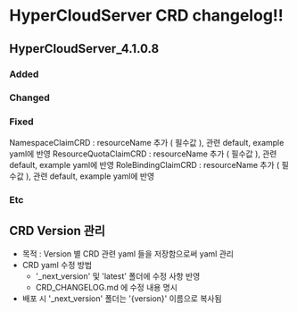 # HyperCloudServer CRD changelog!!

<!-------------------- v4.1.0.8 start -------------------->

## HyperCloudServer_4.1.0.8

### Added

### Changed

### Fixed
NamespaceClaimCRD : resourceName 추가 ( 필수값 ), 관련 default, example yaml에 반영
ResourceQuotaClaimCRD : resourceName 추가 ( 필수값 ), 관련 default, example yaml에 반영
RoleBindingClaimCRD : resourceName 추가 ( 필수값 ), 관련 default, example yaml에 반영

### Etc

<!--------------------- v4.1.0.8 end --------------------->

<!------------------------ README ------------------------>

## CRD Version 관리
- 목적 : Version 별 CRD 관련 yaml 들을 저장함으로써 yaml 관리
- CRD yaml 수정 방법
	- '_next_version' 및 'latest' 폴더에 수정 사항 반영
	- CRD_CHANGELOG.md 에 수정 내용 명시
- 배포 시 '_next_version' 폴더는 '{version}' 이름으로 복사됨

<!------------------------ README ------------------------>
